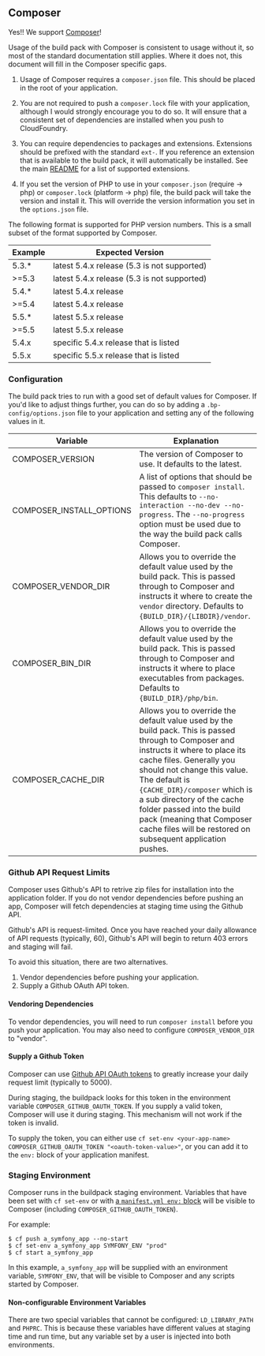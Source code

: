 ## Composer

Yes!! We support [Composer]!

Usage of the build pack with Composer is consistent to usage without it, so most of the standard documentation still applies.  Where it does not, this document will fill in the Composer specific gaps.

 1. Usage of Composer requires a `composer.json` file.  This should be placed in the root of your application.

 1. You are not required to push a `composer.lock` file with your application, although I would strongly encourage you to do so.  It will ensure that a consistent set of dependencies are installed when you push to CloudFoundry.

 1. You can require dependencies to packages and extensions.  Extensions should be prefixed with the standard `ext-`.  If you reference an extension that is available to the build pack, it will automatically be installed.  See the main [README] for a list of supported extensions.

 1. If you set the version of PHP to use in your `composer.json` (require -> php) or `composer.lock` (platform -> php) file, the build pack will take the version and install it.  This will override the version information you set in the `options.json` file.

The following format is supported for PHP version numbers.  This is a small subset of the format supported by Composer.

|   Example   |  Expected Version                 |
------------- | ----------------------------------|
|   5.3.*     |  latest 5.4.x release (5.3 is not supported) |
|   >=5.3     |  latest 5.4.x release (5.3 is not supported) |
|   5.4.*     |  latest 5.4.x release |
|   >=5.4     |  latest 5.4.x release |
|   5.5.*     |  latest 5.5.x release |
|   >=5.5     |  latest 5.5.x release |
|   5.4.x     |  specific 5.4.x release that is listed |
|   5.5.x     |  specific 5.5.x release that is listed |

### Configuration

The build pack tries to run with a good set of default values for Composer.  If you'd like to adjust things further, you can do so by adding a `.bp-config/options.json` file to your application and setting any of the following values in it.

|      Variable     |   Explanation                                        |
------------------- | -----------------------------------------------------|
| COMPOSER_VERSION  | The version of Composer to use.  It defaults to the latest. |
| COMPOSER_INSTALL_OPTIONS | A list of options that should be passed to `composer install`.  This defaults to `--no-interaction --no-dev --no-progress`.  The `--no-progress` option must be used due to the way the build pack calls Composer. |
| COMPOSER_VENDOR_DIR | Allows you to override the default value used by the build pack.  This is passed through to Composer and instructs it where to create the `vendor` directory.  Defaults to `{BUILD_DIR}/{LIBDIR}/vendor`. |
| COMPOSER_BIN_DIR | Allows you to override the default value used by the build pack.  This is passed through to Composer and instructs it where to place executables from packages.  Defaults to `{BUILD_DIR}/php/bin`. |
| COMPOSER_CACHE_DIR | Allows you to override the default value used by the build pack.  This is passed through to Composer and instructs it where to place its cache files.  Generally you should not change this value.  The default is `{CACHE_DIR}/composer` which is a sub directory of the cache folder passed into the build pack (meaning that Composer cache files will be restored on subsequent application pushes. |

### Github API Request Limits

Composer uses Github's API to retrive zip files for installation into the application folder. If you do not vendor dependencies before pushing an app, Composer will fetch dependencies at staging time using the Github API.

Github's API is request-limited. Once you have reached your daily allowance of API requests (typically, 60), Github's API will begin to return 403 errors and staging will fail.

To avoid this situation, there are two alternatives.

1. Vendor dependencies before pushing your application. 
2. Supply a Github OAuth API token.

#### Vendoring Dependencies

To vendor dependencies, you will need to run `composer install` before you push your application. You may also need to configure `COMPOSER_VENDOR_DIR` to "vendor".

#### Supply a Github Token

Composer can use [Github API OAuth tokens](https://help.github.com/articles/creating-an-access-token-for-command-line-use/) to greatly increase your daily request limit (typically to 5000).

During staging, the buildpack looks for this token in the environment variable `COMPOSER_GITHUB_OAUTH_TOKEN`. If you supply a valid token, Composer will use it during staging. This mechanism will not work if the token is invalid.

To supply the token, you can either use `cf set-env <your-app-name> COMPOSER_GITHUB_OAUTH_TOKEN "<oauth-token-value>"`, or you can add it to the `env:` block of your application manifest.

### Staging Environment

Composer runs in the buildpack staging environment. Variables that have been set with `cf set-env` or with [a `manifest.yml env:` block](http://docs.cloudfoundry.org/devguide/deploy-apps/manifest.html#env-block) will be visible to Composer (including `COMPOSER_GITHUB_OAUTH_TOKEN`).

For example:

    $ cf push a_symfony_app --no-start
    $ cf set-env a_symfony_app SYMFONY_ENV "prod"
    $ cf start a_symfony_app

In this example, `a_symfony_app` will be supplied with an environment variable, `SYMFONY_ENV`, that will be visible to Composer and any scripts started by Composer.

#### Non-configurable Environment Variables

There are two special variables that cannot be configured: `LD_LIBRARY_PATH` and `PHPRC`. This is because these variables have different values at staging time and run time, but any variable set by a user is injected into both environments.

[Composer]:https://getcomposer.org
[README]:https://github.com/cloudfoundry/php-buildpack#features
